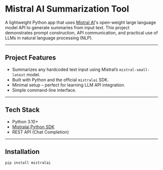 #  Mistral AI Summarization Tool

A lightweight Python app that uses [Mistral AI](https://mistral.ai)'s open-weight large language model API to generate summaries from input text. This project demonstrates prompt construction, API communication, and practical use of LLMs in natural language processing (NLP).

---

## Project Features

-  Summarizes any hardcoded text input using Mistral’s `mistral-small-latest` model.
-  Built with Python and the official `mistralai` SDK.
-  Minimal setup – perfect for learning LLM API integration.
-  Simple command-line interface.

---

##  Tech Stack

- Python 3.10+
- [Mistralai Python SDK](https://github.com/mistralai/client-python)
- REST API (Chat Completion)

---

## Installation

```bash
pip install mistralai

